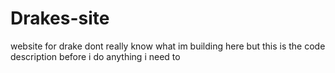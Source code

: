 # Drakes-site
website for drake 
dont really know what im building here but this is the code description before i do anything i need to 
